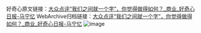 好奇心原文链接：[大众点评“我们之间就一个字”，你觉得做得如何？_商业_好奇心日报-马宁忆](https://www.qdaily.com/articles/5725.html)
WebArchive归档链接：[大众点评“我们之间就一个字”，你觉得做得如何？_商业_好奇心日报-马宁忆](http://web.archive.org/web/20161118051912/http://www.qdaily.com:80/articles/5725.html)
![image](http://ww3.sinaimg.cn/large/007d5XDply1g3whawy0bij30u04l6e81)
